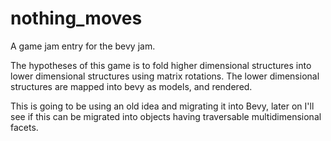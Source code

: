 # nothing_moves
A game jam entry for the bevy jam.

The hypotheses of this game is to fold higher dimensional structures into lower dimensional structures using matrix rotations. The lower dimensional structures are mapped into bevy as models, and rendered.

This is going to be using an old idea and migrating it into Bevy, later on I'll see if this can be migrated into objects having traversable multidimensional facets.
